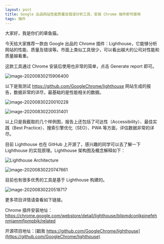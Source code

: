 ```yaml
---
layout: post
title: Google 出品网站性能质量及错误分析工具，安装 Chrome 插件即可使用
tags: 插件
---
```


大家好，我是你们的章鱼猫。

今天给大家推荐一款由 Google 出品的 Chrome 插件：Lighthouse，它能够分析网站的性能、质量及错误等。市面上类似工具很少，可以看出越大的公司对性能和质量越看重。

这款工具通过 Chrome 安装后使用也非常的简单，点击 Generate report 即可。

![image-20200830215906400](https://raw.githubusercontent.com/ZhuPeng/pic/master/images/compress_image-20200830215906400.png)

以下是我测试   https://github.com/GoogleChrome/lighthouse   网站生成的报告，数据非常的详尽，最基础的是性能相关的数据。

![image-20200830220010228](https://raw.githubusercontent.com/ZhuPeng/pic/master/images/compress_image-20200830220010228.png)

![image-20200830220031401](https://raw.githubusercontent.com/ZhuPeng/pic/master/images/compress_image-20200830220031401.png)

以上只是我截取的几个样例图，报告上还包括了可达性（Accessibility）、最佳实践（Best Practice）、搜索引擎优化（SEO）、PWA 等方面，评估数据非常的详尽。 

目前 Lighthouse 也在 GitHub 上开源了，感兴趣的同学可以去了解一下 Lighthouse 的实现原理。Lighthouse 架构图及概念解释如下：

![Lighthouse Architecture](https://raw.githubusercontent.com/ZhuPeng/pic/master/images/compress_architecture.png)

![image-20200830220747661](https://raw.githubusercontent.com/ZhuPeng/pic/master/images/compress_image-20200830220747661.png)

目前也有很多优秀的工具是基于 Lighthouse 构建的。

![image-20200830220518717](https://raw.githubusercontent.com/ZhuPeng/pic/master/images/compress_image-20200830220518717.png)

更多项目详情请查看如下链接。

Chrome 插件安装地址：https://chrome.google.com/webstore/detail/lighthouse/blipmdconlkpinefehnmjammfjpmpbjk/related

开源项目地址：[戳我 https://github.com/GoogleChrome/lighthouse](https://github.com/GoogleChrome/lighthouse)

